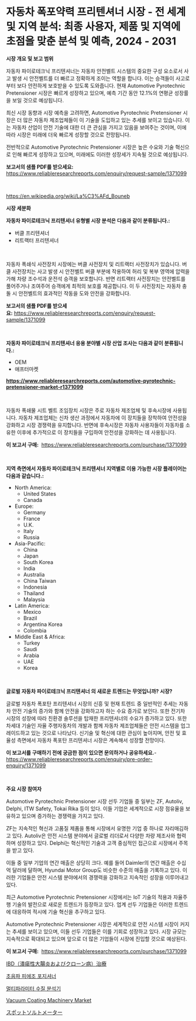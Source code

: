 <p><h1>자동차 폭포약력 프리텐셔너 시장 - 전 세계 및 지역 분석: 최종 사용자, 제품 및 지역에 초점을 맞춘 분석 및 예측, 2024 - 2031</h1></p><p><strong>시장 개요 및 보고 범위</strong></p>
<p><p>자동차 파이로테크닉 프리텐셔너는 자동차 안전벨트 시스템의 중요한 구성 요소로서 사고 발생 시 안전벨트를 더 빠르고 정확하게 조이는 역할을 합니다. 이는 승객들이 사고로부터 보다 안전하게 보호받을 수 있도록 도와줍니다. 현재 Automotive Pyrotechnic Pretensioner 시장은 빠르게 성장하고 있으며, 예측 기간 동안 12.1%의 연평균 성장률을 보일 것으로 예상됩니다.</p><p>최신 시장 동향과 시장 예측을 고려하면, Automotive Pyrotechnic Pretensioner 시장은 더 많은 자동차 제조업체들이 이 기술을 도입하고 있는 추세를 보이고 있습니다. 이는 자동차 산업이 안전 기술에 대한 더 큰 관심을 가지고 있음을 보여주는 것이며, 이에 따라 시장은 미래에 더욱 빠르게 성장할 것으로 전망됩니다.</p><p>전반적으로 Automotive Pyrotechnic Pretensioner 시장은 높은 수요와 기술 혁신으로 인해 빠르게 성장하고 있으며, 미래에도 이러한 성장세가 지속될 것으로 예상됩니다.</p></p>
<p><strong>보고서의 샘플 PDF를 받으세요:</strong> <a href="https://www.reliableresearchreports.com/enquiry/request-sample/1371099">https://www.reliableresearchreports.com/enquiry/request-sample/1371099</a></p>
<p>&nbsp;</p>
<p><a href="https://en.wikipedia.org/wiki/La%C3%AFd_Bouneb">https://en.wikipedia.org/wiki/La%C3%AFd_Bouneb</a></p>
<p><strong>시장 세분화</strong></p>
<p><strong>자동차 파이로테크닉 프리텐셔너 유형별 시장 분석은 다음과 같이 분류됩니다.:</strong></p>
<p><ul><li>버클 프리텐셔너</li><li>리트랙터 프리텐셔너</li></ul></p>
<p>&nbsp;</p>
<p><p>자동차 폭쇄식 사전장치 시장에는 버클 사전장치 및 리트랙터 사전장치가 있습니다. 버클 사전장치는 사고 발생 시 안전벨트 버클 부분에 작용하여 허리 및 복부 영역에 압력을 가해 차량 조수석과 운전석 승객을 보호합니다. 반면 리트랙터 사전장치는 안전벨트를 풀어주거나 조여주어 승객에게 최적의 보호를 제공합니다. 이 두 사전장치는 자동차 충돌 시 안전벨트의 효과적인 작동을 도와 안전을 강화합니다.</p></p>
<p><strong>보고서의 샘플 PDF를 받으세요:</strong>&nbsp;<a href="https://www.reliableresearchreports.com/enquiry/request-sample/1371099">https://www.reliableresearchreports.com/enquiry/request-sample/1371099</a></p>
<p>&nbsp;</p>
<p><strong> 자동차 파이로테크닉 프리텐셔너 응용 분야별 시장 산업 조사는 다음과 같이 분류됩니다.:</strong></p>
<p><ul><li>OEM</li><li>애프터마켓</li></ul></p>
<p><strong><a href="https://www.reliableresearchreports.com/automotive-pyrotechnic-pretensioner-market-r1371099">https://www.reliableresearchreports.com/automotive-pyrotechnic-pretensioner-market-r1371099</a></strong></p>
<p>&nbsp;</p>
<p><p>자동차 폭쇄물 시트 벨트 조임장치 시장은 주로 자동차 제조업체 및 후속시장에 사용됩니다. 자동차 제조업체는 신차 생산 과정에서 자동차에 이 장치들을 장착하여 안전성을 강화하고 시장 경쟁력을 유지합니다. 반면에 후속시장은 자동차 사용자들이 자동차를 소유한 이후에 추가적으로 이 장치들을 구입하여 안전성을 강화하는 데 사용됩니다.</p></p>
<p><strong>이 보고서 구매:</strong>&nbsp; <a href="https://www.reliableresearchreports.com/purchase/1371099">https://www.reliableresearchreports.com/purchase/1371099</a></p>
<p>&nbsp;</p>
<p><strong>지역 측면에서 자동차 파이로테크닉 프리텐셔너 지역별로 이용 가능한 시장 플레이어는 다음과 같습니다.:</strong></p>
<p><ul>
    <li>
        North America:
        <ul>
            <li>United States</li>
            <li>Canada</li>
        </ul>
    </li>
    <li>
        Europe:
        <ul>
            <li>Germany</li>
            <li>France</li>
            <li>U.K.</li>
            <li>Italy</li>
            <li>Russia</li>
        </ul>
    </li>
    <li>
        Asia-Pacific:
        <ul>
            <li>China</li>
            <li>Japan</li>
            <li>South Korea</li>
            <li>India</li>
            <li>Australia</li>
            <li>China Taiwan</li>
            <li>Indonesia</li>
            <li>Thailand</li>
            <li>Malaysia</li>
        </ul>
    </li>
    <li>
        Latin America:
        <ul>
            <li>Mexico</li>
            <li>Brazil</li>
            <li>Argentina Korea</li>
            <li>Colombia</li>
        </ul>
    </li>
    <li>
        Middle East & Africa:
        <ul>
            <li>Turkey</li>
            <li>Saudi</li>
            <li>Arabia</li>
            <li>UAE</li>
            <li>Korea</li>
        </ul>
    </li>
    </ul></p>
<p>&nbsp;</p>
<p><strong>글로벌 자동차 파이로테크닉 프리텐셔너 의 새로운 트렌드는 무엇입니까? 시장?</strong></p>
<p><p>글로벌 자동차 폭포탄 프리텐셔너 시장의 신흥 및 현재 트렌드 중 일반적인 추세는 자동차 안전 기술의 증가와 함께 안전을 강화하고자 하는 수요 증가로 보인다. 또한 전기차 시장의 성장에 따라 친환경 솔루션을 탑재한 프리텐셔너의 수요가 증가하고 있다. 또한 차세대 기술인 자율 주행자동차의 개발과 함께 자동차 제조업체들은 안전 시스템을 업그레이드하고 있는 것으로 나타났다. 신기술 및 혁신에 대한 관심이 높아지며, 안전 및 효율성 측면에서 자동차 폭포탄 프리텐셔너 시장은 계속해서 성장할 전망이다.</p></p>
<p><strong>이 보고서를 구매하기 전에 궁금한 점이 있으면 문의하거나 공유하세요.</strong>- <a href="https://www.reliableresearchreports.com/enquiry/pre-order-enquiry/1371099">https://www.reliableresearchreports.com/enquiry/pre-order-enquiry/1371099</a></p>
<p>&nbsp;</p>
<p><strong>주요 시장 참여자</strong></p>
<p><p>Automotive Pyrotechnic Pretensioner 시장 선두 기업들 중 일부는 ZF, Autoliv, Delphi, ITW Safety, Tokai Rika 등이 있다. 이들 기업은 세계적으로 시장 점유율을 보유하고 있으며 증가하는 경쟁력을 가지고 있다.</p><p>ZF는 지속적인 혁신과 고품질 제품을 통해 시장에서 유명한 기업 중 하나로 자리매김하고 있다. Autoliv은 안전 시스템 분야에서 글로벌 리더로서 다양한 차량 제조사와 협력하며 성장하고 있다. Delphi는 혁신적인 기술과 고객 중심적인 접근으로 시장에서 주목을 받고 있다.</p><p>이들 중 일부 기업의 연간 매출은 상당히 크다. 예를 들어 Daimler의 연간 매출은 수십 억 달러에 달하며, Hyundai Motor Group도 비슷한 수준의 매출을 기록하고 있다. 이러한 기업들은 안전 시스템 분야에서의 경쟁력을 강화하고 지속적인 성장을 이루어내고 있다.</p><p>최근 Automotive Pyrotechnic Pretensioner 시장에서는 IoT 기술의 적용과 자율주행 기술의 발전으로 새로운 트렌드가 등장하고 있다. 업계 선두 기업들은 이러한 트렌드에 대응하여 적시에 기술 혁신을 추구하고 있다.</p><p>Automotive Pyrotechnic Pretensioner 시장은 세계적으로 안전 시스템 시장이 커지는 추세를 보이고 있으며, 이들 선두 기업들은 이를 기회로 성장하고 있다. 시장 규모는 지속적으로 확대되고 있으며 앞으로 더 많은 기업들이 시장에 진입할 것으로 예상된다.</p></p>
<p><strong>이 보고서 구매:</strong>&nbsp;&nbsp;<a href="https://www.reliableresearchreports.com/purchase/1371099">https://www.reliableresearchreports.com/purchase/1371099</a></p>
<p><p><a href="https://medium.com/@trevawiszk20231/%E6%AC%A1%E3%81%AE%E6%96%87%E7%AB%A0%E3%82%92%E6%97%A5%E6%9C%AC%E8%AA%9E%E3%81%AB%E7%BF%BB%E8%A8%B3%E3%81%99%E3%82%8B%E3%81%A8-%E7%82%8E%E7%97%87%E6%80%A7%E8%85%B8%E7%96%BE%E6%82%A3-%E6%BD%B0%E7%98%8D%E6%80%A7%E5%A4%A7%E8%85%B8%E7%82%8E%E3%81%A8%E3%82%AF%E3%83%AD%E3%83%BC%E3%83%B3%E7%97%85-%E6%B2%BB%E7%99%82%E5%B8%82%E5%A0%B4-%E5%B8%82%E5%A0%B4cagr-%E5%B8%82%E5%A0%B4%E5%8B%95%E5%90%91-%E6%88%90%E9%95%B7%E6%88%A6%E7%95%A5%E3%81%AB%E9%96%A2%E3%81%99%E3%82%8B%E6%B4%9E%E5%AF%9F-%E3%81%A8%E3%81%AA%E3%82%8A%E3%81%BE%E3%81%99-ccc8cbcaf112">IBD（潰瘍性大腸炎およびクローン病）治療</a></p><p><a href="https://github.com/KellyLyncyh543964/Market-Research-Report-List-2/blob/main/8136217137051.md">초음파 피에조 포지셔너</a></p><p><a href="https://github.com/laholand/Market-Research-Report-List-4/blob/main/2113907137050.md">멀티파라미터 수질 분석기</a></p><p><a href="https://issuu.com/reportprime-2/docs/vacuum-coating-machinery-market-size-2030.pptx">Vacuum Coating Machinery Market</a></p><p><a href="https://medium.com/@bonniehoppe1/2024%E5%B9%B4%E3%81%8B%E3%82%892031%E5%B9%B4%E3%81%BE%E3%81%A7%E3%81%AE%E6%9C%9F%E9%96%93%E3%81%AB%E4%BA%88%E6%B8%AC%E3%81%95%E3%82%8C%E3%82%8B%E3%82%B9%E3%83%9D%E3%83%83%E3%83%88%E3%82%BD%E3%83%AB%E3%83%88%E3%83%A1%E3%83%BC%E3%82%BF%E3%83%BC%E5%B8%82%E5%A0%B4%E3%81%AE%E3%83%88%E3%83%AC%E3%83%B3%E3%83%89%E3%81%A8%E5%B8%82%E5%A0%B4%E5%88%86%E6%9E%90-88b23df55c9d">スポットソルトメーター</a></p></p>
